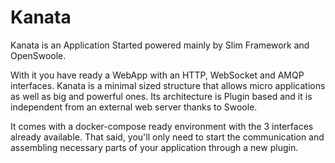 # Kanata

Kanata is an Application Started powered mainly by Slim Framework and OpenSwoole.

With it you have ready a WebApp with an HTTP, WebSocket and AMQP interfaces. Kanata is a minimal sized structure that allows micro applications as well as big and powerful ones. Its architecture is Plugin based and it is independent from an external web server thanks to Swoole.

It comes with a docker-compose ready environment with the 3 interfaces already available. That said, you'll only need to start the communication and assembling necessary parts of your application through a new plugin.